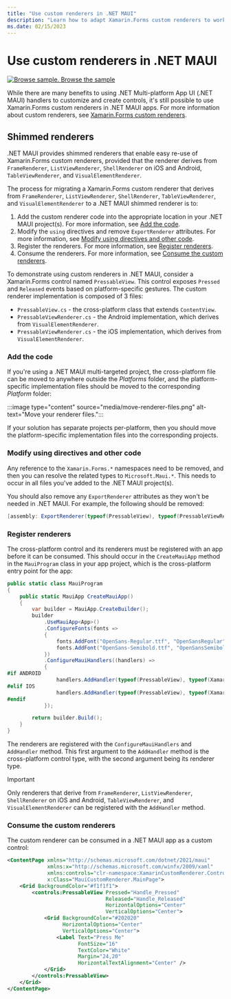 ```yaml
---
title: "Use custom renderers in .NET MAUI"
description: "Learn how to adapt Xamarin.Forms custom renderers to work in a .NET MAUI app."
ms.date: 02/15/2023
---
```


# Use custom renderers in .NET MAUI

[![Browse sample.](~/media/code-sample.png) Browse the sample](/samples/dotnet/maui-samples/custom-renderers/)

While there are many benefits to using .NET Multi-platform App UI (.NET MAUI) handlers to customize and create controls, it's still possible to use Xamarin.Forms custom renderers in .NET MAUI apps. For more information about custom renderers, see [Xamarin.Forms custom renderers](/xamarin/xamarin-forms/app-fundamentals/custom-renderer/).

## Shimmed renderers

.NET MAUI provides shimmed renderers that enable easy re-use of Xamarin.Forms custom renderers, provided that the renderer derives from `FrameRenderer`, `ListViewRenderer`, `ShellRenderer` on iOS and Android, `TableViewRenderer`, and `VisualElementRenderer`.

The process for migrating a Xamarin.Forms custom renderer that derives from `FrameRenderer`, `ListViewRenderer`, `ShellRenderer`, `TableViewRenderer`, and `VisualElementRenderer` to a .NET MAUI shimmed renderer is to:

1. Add the custom renderer code into the appropriate location in your .NET MAUI project(s). For more information, see [Add the code](#add-the-code).
1. Modify the `using` directives and remove `ExportRenderer` attributes. For more information, see [Modify using directives and other code](#modify-using-directives-and-other-code).
1. Register the renderers. For more information, see [Register renderers](#register-renderers).
1. Consume the renderers. For more information, see [Consume the custom renderers](#consume-the-custom-renderers).

To demonstrate using custom renderers in .NET MAUI, consider a Xamarin.Forms control named `PressableView`. This control exposes `Pressed` and `Released` events based on platform-specific gestures. The custom renderer implementation is composed of 3 files:

- `PressableView.cs` - the cross-platform class that extends `ContentView`.
- `PressableViewRenderer.cs` - the Android implementation, which derives from `VisualElementRenderer`.
- `PressableViewRenderer.cs` - the iOS implementation, which derives from `VisualElementRenderer`.

### Add the code

If you're using a .NET MAUI multi-targeted project, the cross-platform file can be moved to anywhere outside the *Platforms* folder, and the platform-specific implementation files should be moved to the corresponding *Platform* folder:

:::image type="content" source="media/move-renderer-files.png" alt-text="Move your renderer files.":::

If your solution has separate projects per-platform, then you should move the platform-specific implementation files into the corresponding projects.

### Modify using directives and other code

Any reference to the `Xamarin.Forms.*` namespaces need to be removed, and then you can resolve the related types to `Microsoft.Maui.*`. This needs to occur in all files you've added to the .NET MAUI project(s).

You should also remove any `ExportRenderer` attributes as they won't be needed in .NET MAUI. For example, the following should be removed:

```csharp
[assembly: ExportRenderer(typeof(PressableView), typeof(PressableViewRenderer))]
```

### Register renderers

The cross-platform control and its renderers must be registered with an app before it can be consumed. This should occur in the `CreateMauiApp` method in the `MauiProgram` class in your app project, which is the cross-platform entry point for the app:

```csharp
public static class MauiProgram
{
    public static MauiApp CreateMauiApp()
    {
        var builder = MauiApp.CreateBuilder();
        builder
            .UseMauiApp<App>()
            .ConfigureFonts(fonts =>
            {
                fonts.AddFont("OpenSans-Regular.ttf", "OpenSansRegular");
                fonts.AddFont("OpenSans-Semibold.ttf", "OpenSansSemibold");
            })
            .ConfigureMauiHandlers((handlers) =>
            {
#if ANDROID
                handlers.AddHandler(typeof(PressableView), typeof(XamarinCustomRenderer.Droid.Renderers.PressableViewRenderer));
#elif IOS
                handlers.AddHandler(typeof(PressableView), typeof(XamarinCustomRenderer.iOS.Renderers.PressableViewRenderer));
#endif
            });

        return builder.Build();
    }
}
```

The renderers are registered with the `ConfigureMauiHandlers` and `AddHandler` method. This first argument to the `AddHandler` method is the cross-platform control type, with the second argument being its renderer type.

> [!IMPORTANT]
> Only renderers that derive from `FrameRenderer`, `ListViewRenderer`, `ShellRenderer` on iOS and Android, `TableViewRenderer`, and `VisualElementRenderer` can be registered with the `AddHandler` method.

### Consume the custom renderers

The custom renderer can be consumed in a .NET MAUI app as a custom control:

```xml
<ContentPage xmlns="http://schemas.microsoft.com/dotnet/2021/maui"
             xmlns:x="http://schemas.microsoft.com/winfx/2009/xaml"
             xmlns:controls="clr-namespace:XamarinCustomRenderer.Controls"
             x:Class="MauiCustomRenderer.MainPage">
    <Grid BackgroundColor="#f1f1f1">
        <controls:PressableView Pressed="Handle_Pressed"
                                Released="Handle_Released"
                                HorizontalOptions="Center"
                                VerticalOptions="Center">
            <Grid BackgroundColor="#202020"
                  HorizontalOptions="Center"
                  VerticalOptions="Center">
                <Label Text="Press Me"
                       FontSize="16"
                       TextColor="White"
                       Margin="24,20"
                       HorizontalTextAlignment="Center" />
            </Grid>
        </controls:PressableView>
    </Grid>
</ContentPage>
```
